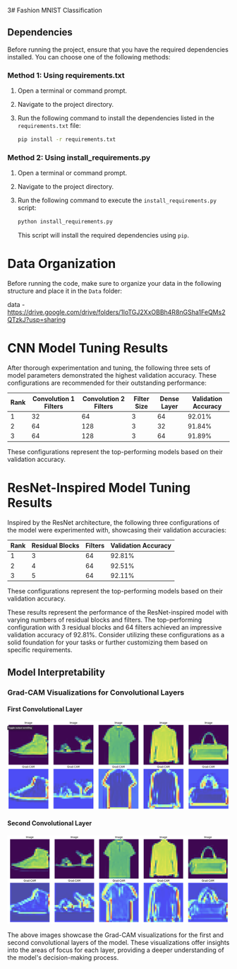 3# Fashion MNIST Classification

## Dependencies

Before running the project, ensure that you have the required dependencies installed. You can choose one of the following methods:

### Method 1: Using requirements.txt

1. Open a terminal or command prompt.

2. Navigate to the project directory.

3. Run the following command to install the dependencies listed in the `requirements.txt` file:

    ```bash
    pip install -r requirements.txt
    ```

### Method 2: Using install_requirements.py

1. Open a terminal or command prompt.

2. Navigate to the project directory.

3. Run the following command to execute the `install_requirements.py` script:

    ```bash
    python install_requirements.py
    ```

   This script will install the required dependencies using `pip`.

# Data Organization

Before running the code, make sure to organize your data in the following structure and place it in the `Data` folder:

data - https://drive.google.com/drive/folders/1loTGJ2XxOBBh4R8nGSha1FeQMs2QTzkJ?usp=sharing

# CNN Model Tuning Results

After thorough experimentation and tuning, the following three sets of model parameters demonstrated the highest validation accuracy. These configurations are recommended for their outstanding performance:

| Rank | Convolution 1 Filters | Convolution 2 Filters | Filter Size | Dense Layer | Validation Accuracy |
|------|------------------------|------------------------|-------------|-------------|----------------------|
| 1    | 32                     | 64                     | 3           | 64          | 92.01%               |
| 2    | 64                     | 128                    | 3           | 32          | 91.84%               |
| 3    | 64                     | 128                    | 3           | 64          | 91.89%               |

These configurations represent the top-performing models based on their validation accuracy.

# ResNet-Inspired Model Tuning Results

Inspired by the ResNet architecture, the following three configurations of the model were experimented with, showcasing their validation accuracies:

| Rank | Residual Blocks | Filters | Validation Accuracy |
|------|------------------|---------|----------------------|
| 1    | 3                | 64      | 92.81%               |
| 2    | 4                | 64      | 92.51%               |
| 3    | 5                | 64      | 92.11%               |

These configurations represent the top-performing models based on their validation accuracy.

These results represent the performance of the ResNet-inspired model with varying numbers of residual blocks and filters. The top-performing configuration with 3 residual blocks and 64 filters achieved an impressive validation accuracy of 92.81%. Consider utilizing these configurations as a solid foundation for your tasks or further customizing them based on specific requirements.

## Model Interpretability

### Grad-CAM Visualizations for Convolutional Layers

#### First Convolutional Layer
![Grad-CAM for First Convolutional Layer](images/1stlayer.png)

#### Second Convolutional Layer
![Grad-CAM for Second Convolutional Layer](images/2ndlayer.png)

The above images showcase the Grad-CAM visualizations for the first and second convolutional layers of the model. These visualizations offer insights into the areas of focus for each layer, providing a deeper understanding of the model's decision-making process.


